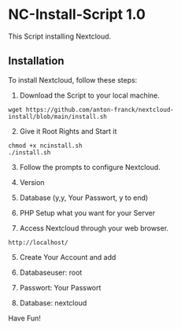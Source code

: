 # NC-Install-Script 1.0

This Script installing Nextcloud.

## Installation

To install Nextcloud, follow these steps:

1. Download the Script to your local machine.
```shell
wget https://github.com/anton-franck/nextcloud-install/blob/main/install.sh
```

2. Give it Root Rights and Start it
```shell
chmod +x ncinstall.sh
./install.sh
```

3. Follow the prompts to configure Nextcloud.

1. Version
2. Database (y,y, Your Passwort, y to end)
3. PHP Setup what you want for your Server


4. Access Nextcloud through your web browser.
```plaintext
http://localhost/
```
5. Create Your Account and add

1. Databaseuser: root
2. Passwort: Your Passwort
3. Database: nextcloud

Have Fun!